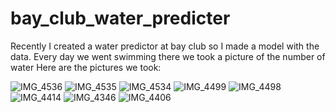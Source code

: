 # bay_club_water_predicter
Recently I created a water predictor at bay club so I made a model with the data. Every day we went   swimming there we took a picture of the number of water
Here are the pictures we took:

![IMG_4536](https://user-images.githubusercontent.com/69127002/202873949-8628fa9a-23bf-4a04-9dc5-8ca6873ca277.jpg)
![IMG_4535](https://user-images.githubusercontent.com/69127002/202873950-5eb79c15-34b9-4671-83d9-e48ae3c34f2c.jpg)
![IMG_4534](https://user-images.githubusercontent.com/69127002/202873951-a923db59-8aba-427a-8ac1-83d8275a6ccb.jpg)
![IMG_4499](https://user-images.githubusercontent.com/69127002/202873953-05cf196a-90ff-4276-8078-c0b5f9d6b238.jpg)
![IMG_4498](https://user-images.githubusercontent.com/69127002/202873955-19dd44f9-a8e5-4532-995f-18557fd1ac73.jpg)
![IMG_4414](https://user-images.githubusercontent.com/69127002/202873957-1fc457a1-7446-4b31-81ea-e813de535d3b.jpg)
![IMG_4346](https://user-images.githubusercontent.com/69127002/202873958-b3639a12-21b2-4e50-83f3-26627739ee3d.jpg)
![IMG_4406](https://user-images.githubusercontent.com/69127002/202873960-8f9dc2a2-d4fd-4b63-abcf-58fdfcec67a5.jpg)
